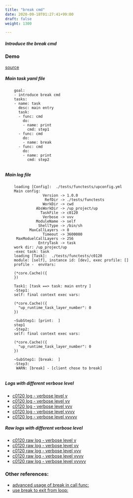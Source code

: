 ```yaml
---
title: "break cmd"
date: 2020-09-18T01:27:41+99:00
draft: false
weight: 1300

---
```


##### Introduce the break cmd


### Demo








[source](https://github.com/upcmd/up/blob/master/tests/functests/c0120.yml)

##### Main task yaml file
```
    goal:
    - introduce break cmd
    tasks:
    - name: task
      desc: main entry
      task:
      - func: cmd
        do:
        - name: print
          cmd: step1
      - func: cmd
        do:
        - name: break
      - func: cmd
        do:
        - name: print
          cmd: step2
    
```
##### Main log file
```
    loading [Config]:  ./tests/functests/upconfig.yml
    Main config:
                 Version -> 1.0.0
                  RefDir -> ./tests/functests
                 WorkDir -> cwd
              AbsWorkDir -> /up_project/up
                TaskFile -> c0120
                 Verbose -> vvv
              ModuleName -> self
               ShellType -> /bin/sh
           MaxCallLayers -> 8
                 Timeout -> 3600000
     MaxModuelCallLayers -> 256
               EntryTask -> task
    work dir: /up_project/up
    -exec task: task
    loading [Task]:  ./tests/functests/c0120
    module: [self], instance id: [dev], exec profile: []
    profile -  envVars:
    
    (*core.Cache)({
    })
    
    Task1: [task ==> task: main entry ]
    -Step1:
    self: final context exec vars:
    
    (*core.Cache)({
      "up_runtime_task_layer_number": 0
    })
    
    ~SubStep1: [print:  ]
    step1
    -Step2:
    self: final context exec vars:
    
    (*core.Cache)({
      "up_runtime_task_layer_number": 0
    })
    
    ~SubStep1: [break:  ]
    -Step3:
     WARN: [break] - [client chose to break]
    
```


##### Logs with different verbose level
* [c0120 log - verbose level v](../../logs/c0120_v)
* [c0120 log - verbose level vv](../../logs/c0120_vv)
* [c0120 log - verbose level vvv](../../logs/c0120_vvvv)
* [c0120 log - verbose level vvvv](../../logs/c0120_vvvv)
* [c0120 log - verbose level vvvvv](../../logs/c0120_vvvvv)

##### Raw logs with different verbose level
* [c0120 raw log - verbose level v](../../reflogs/c0120_v.log)
* [c0120 raw log - verbose level vv](../../reflogs/c0120_vv.log)
* [c0120 raw log - verbose level vvv](../../reflogs/c0120_vvv.log)
* [c0120 raw log - verbose level vvvv](../../reflogs/c0120_vvvv.log)
* [c0120 raw log - verbose level vvvvv](../../reflogs/c0120_vvvvv.log)








### Other references:
* [advanced usage of break in call func:](../../flow-controll/c0121)
* [use break to exit from loop:](../../loop/f0125)
